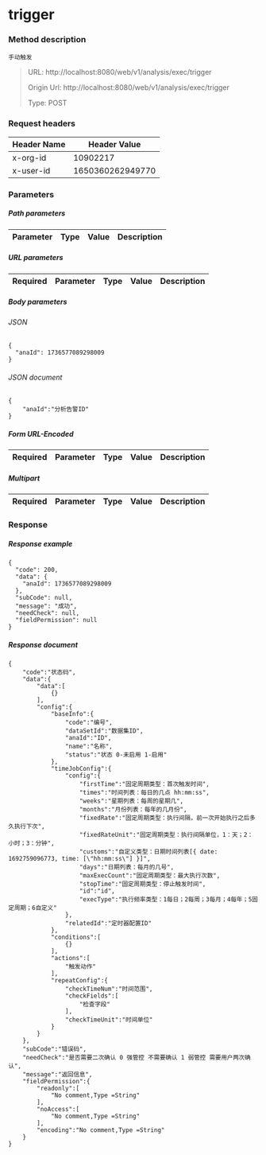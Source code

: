 # trigger

### Method description

```
手动触发
```

> URL: http://localhost:8080/web/v1/analysis/exec/trigger
>
> Origin Url: http://localhost:8080/web/v1/analysis/exec/trigger
>
> Type: POST


### Request headers

|Header Name| Header Value|
|---------|------|
|x-org-id|10902217|
|x-user-id|1650360262949770|

### Parameters

##### Path parameters

| Parameter | Type | Value | Description |
|---------|------|------|------------|


##### URL parameters

|Required| Parameter | Type | Value | Description |
|---------|---------|------|------|------------|


##### Body parameters

###### JSON

```
{
  "anaId": 1736577089298009
}
```

###### JSON document

```
{
	"anaId":"分析告警ID"
}
```


##### Form URL-Encoded
|Required| Parameter | Type | Value | Description |
|---------|---------|------|------|------------|


##### Multipart
|Required | Parameter | Type | Value | Description |
|---------|---------|------|------|------------|


### Response

##### Response example

```
{
  "code": 200,
  "data": {
    "anaId": 1736577089298009
  },
  "subCode": null,
  "message": "成功",
  "needCheck": null,
  "fieldPermission": null
}
```

##### Response document
```
{
	"code":"状态码",
	"data":{
		"data":[
			{}
		],
		"config":{
			"baseInfo":{
				"code":"编号",
				"dataSetId":"数据集ID",
				"anaId":"ID",
				"name":"名称",
				"status":"状态 0-未启用 1-启用"
			},
			"timeJobConfig":{
				"config":{
					"firstTime":"固定周期类型：首次触发时间",
					"times":"时间列表：每日的几点 hh:mm:ss",
					"weeks":"星期列表：每周的星期几",
					"months":"月份列表：每年的几月份",
					"fixedRate":"固定周期类型：执行间隔，前一次开始执行之后多久执行下次",
					"fixedRateUnit":"固定周期类型：执行间隔单位，1：天；2：小时；3：分钟",
					"customs":"自定义类型：日期时间列表[{ date: 1692759096773, time: [\"hh:mm:ss\"] }]",
					"days":"日期列表：每月的几号",
					"maxExecCount":"固定周期类型：最大执行次数",
					"stopTime":"固定周期类型：停止触发时间",
					"id":"id",
					"execType":"执行频率类型：1每日；2每周；3每月；4每年；5固定周期；6自定义"
				},
				"relatedId":"定时器配置ID"
			},
			"conditions":[
				{}
			],
			"actions":[
				"触发动作"
			],
			"repeatConfig":{
				"checkTimeNum":"时间范围",
				"checkFields":[
					"检查字段"
				],
				"checkTimeUnit":"时间单位"
			}
		}
	},
	"subCode":"错误码",
	"needCheck":"是否需要二次确认 0 强管控 不需要确认 1 弱管控 需要用户两次确认",
	"message":"返回信息",
	"fieldPermission":{
		"readonly":[
			"No comment,Type =String"
		],
		"noAccess":[
			"No comment,Type =String"
		],
		"encoding":"No comment,Type =String"
	}
}
```


